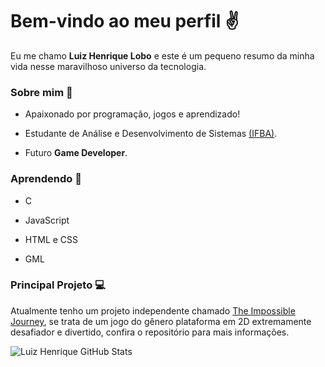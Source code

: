 # Bem-vindo ao meu perfil ✌️  
  

Eu me chamo __Luiz Henrique Lobo__ e este é um pequeno
resumo da minha vida nesse maravilhoso universo da tecnologia.

### Sobre mim 👦   
  

* Apaixonado por programação, jogos e aprendizado!

* Estudante de Análise e Desenvolvimento de Sistemas [(IFBA)](https://portal.ifba.edu.br/).

* Futuro __Game Developer__.

### Aprendendo 📘  

* C

* JavaScript

* HTML e CSS

* GML

### Principal Projeto 💻  

Atualmente tenho um projeto independente chamado [The Impossible Journey](https://github.com/LuizHenriqueLobo1/The-Impossible-Journey), se trata de um jogo do gênero plataforma em 2D extremamente
desafiador e divertido, confira o repositório para mais informações.  
  
  

![Luiz Henrique GitHub Stats](https://github-readme-stats.vercel.app/api?username=luizhenriquelobo1&theme=tokyonight&show_icons=true)

<!--
**LuizHenriqueLobo1/luizhenriquelobo1** is a ✨ _special_ ✨ repository because its `README.md` (this file) appears on your GitHub profile.

Here are some ideas to get you started:

- 🔭 I’m currently working on ...
- 🌱 I’m currently learning ...
- 👯 I’m looking to collaborate on ...
- 🤔 I’m looking for help with ...
- 💬 Ask me about ...
- 📫 How to reach me: ...
- 😄 Pronouns: ...
- ⚡ Fun fact: ...
-->
